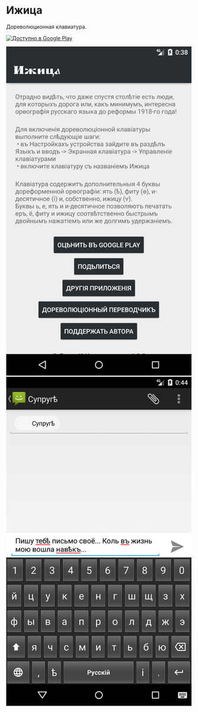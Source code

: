 # Ижица
Дореволюционная клавиатура.

<a href='https://play.google.com/store/apps/details?id=software.kanunnikoff.izhitsa&pcampaignid=pcampaignidMKT-Other-global-all-co-prtnr-py-PartBadge-Mar2515-1'><img alt='Доступно в Google Play' src='https://play.google.com/intl/en_us/badges/static/images/badges/ru_badge_web_generic.png' width='250px'/></a>

<div>
<img src='/Screenshot_1564954727.png' width='500px'/>
<img src='/Screenshot_1564955049.png' width='500px'/>
</div>
